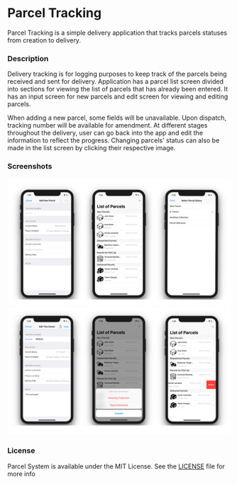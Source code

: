 # Parcel Tracking

Parcel Tracking is a simple delivery application that tracks parcels statuses from creation to delivery.

### Description

Delivery tracking is for logging purposes to keep track of the parcels being received and sent for delivery. Application has a parcel list screen divided into sections for viewing the list of parcels that has already been entered. It has an input screen for new parcels and edit screen for viewing and editing parcels. 

When adding a new parcel, some fields will be unavailable. Upon dispatch, tracking number will be available for amendment. At different stages throughout the delivery, user can go back into the app and edit the information to reflect the progress. Changing parcels' status can also be made in the list screen by clicking their respective image.


### Screenshots

![Parcel Tracker](delivery1.png)
![Parcel Tracker](delivery2.png)

### License

Parcel System is available under the MIT License. See the [LICENSE](https://github.com/mushlihun/parcel/blob/master/LICENSE) file for more info

